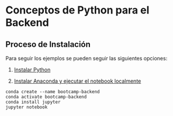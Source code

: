 # Conceptos de Python para el Backend

## Proceso de Instalación

Para seguir los ejemplos se pueden seguir las siguientes opciones:

1. [Instalar Python](https://www.python.org/downloads/)

2. [Instalar Anaconda y ejecutar el notebook localmente](https://docs.conda.io/projects/conda/en/latest/user-guide/install/)
```
conda create --name bootcamp-backend
conda activate bootcamp-backend
conda install jupyter
jupyter notebook
```